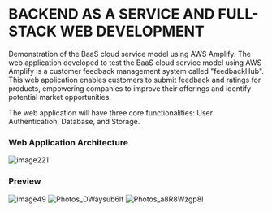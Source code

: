 # BACKEND AS A SERVICE AND FULL-STACK WEB DEVELOPMENT

Demonstration of the BaaS cloud service model using AWS Amplify. The web application developed to test the BaaS cloud service model using AWS Amplify is a customer feedback management system called "feedbackHub". This web application enables customers to submit feedback and ratings for products, empowering companies to improve their offerings and identify potential market opportunities.

The web application will have three core functionalities: User Authentication, Database, and Storage.

### Web Application Architecture
![image221](https://github.com/user-attachments/assets/15596c63-ea96-4bd0-ae53-9fe524bd6f18)

### Preview
![image49](https://github.com/user-attachments/assets/99d395da-90f4-44eb-af7c-8140901d6ed5)
![Photos_DWaysub6lf](https://github.com/user-attachments/assets/bbb4162f-1c37-4427-aafe-3ac33b9ea276)
![Photos_a8R8Wzgp8I](https://github.com/user-attachments/assets/3e8323d8-1be2-452e-b3eb-afb273f4f00f)
